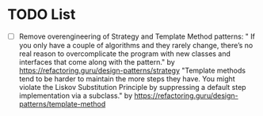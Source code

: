 # TODO List

- [ ] Remove overengineering of Strategy and Template Method patterns:
    " If you only have a couple of algorithms and they rarely change, there’s no real reason to overcomplicate the program with new classes and interfaces that come along with the pattern." by <https://refactoring.guru/design-patterns/strategy>
    "Template methods tend to be harder to maintain the more steps they have.  You might violate the Liskov Substitution Principle by suppressing a default step implementation via a subclass." by <https://refactoring.guru/design-patterns/template-method>
